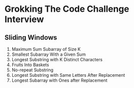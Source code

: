 # Grokking The Code Challenge Interview

## Sliding Windows
1. Maximum Sum Subarray of Size K
2. Smallest Subarray With a Given Sum
3. Longest Substring with K Distinct Characters
4. Fruits Into Baskets
5. No-repeat Substring
6. Longest Substring with Same Letters After Replacement
7. Longest Subarray with Ones after Replacement
